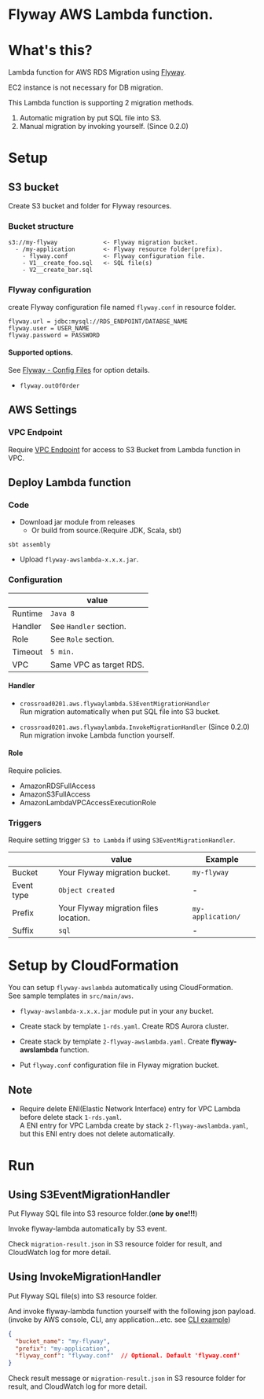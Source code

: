 Flyway AWS Lambda function.
===========================
 
# What's this?

Lambda function for AWS RDS Migration using [Flyway](https://flywaydb.org).

EC2 instance is not necessary for DB migration.

This Lambda function is supporting 2 migration methods.

1. Automatic migration by put SQL file into S3.
1. Manual migration by invoking yourself. (Since 0.2.0)

# Setup

## S3 bucket

Create S3 bucket and folder for Flyway resources.
 
### Bucket structure

```
s3://my-flyway             <- Flyway migration bucket.
  - /my-application        <- Flyway resource folder(prefix).
    - flyway.conf          <- Flyway configuration file.
    - V1__create_foo.sql   <- SQL file(s)
    - V2__create_bar.sql
```

### Flyway configuration

create Flyway configuration file named `flyway.conf` in resource folder.

```
flyway.url = jdbc:mysql://RDS_ENDPOINT/DATABSE_NAME
flyway.user = USER_NAME
flyway.password = PASSWORD
```

#### Supported options.

See [Flyway - Config Files](https://flywaydb.org/documentation/configfiles) for option details.

* `flyway.outOfOrder`

## AWS Settings

### VPC Endpoint 

Require [VPC Endpoint](http://docs.aws.amazon.com/AmazonVPC/latest/UserGuide/vpc-endpoints.html) for access to S3 Bucket from Lambda function in VPC.


## Deploy Lambda function

### Code

* Download jar module from releases
  * Or build from source.(Require JDK, Scala, sbt)
```
sbt assembly
```

* Upload `flyway-awslambda-x.x.x.jar`.

### Configuration

||value|
|----|----|
|Runtime|`Java 8`|
|Handler|See `Handler` section.|
|Role|See `Role` section.|
|Timeout|`5 min.`|
|VPC|Same VPC as target RDS.|

#### Handler

* `crossroad0201.aws.flywaylambda.S3EventMigrationHandler`  
Run migration automatically when put SQL file into S3 bucket.

* `crossroad0201.aws.flywaylambda.InvokeMigrationHandler` (Since 0.2.0)  
Run migration invoke Lambda function yourself.

#### Role

Require policies.

* AmazonRDSFullAccess
* AmazonS3FullAccess
* AmazonLambdaVPCAccessExecutionRole

### Triggers

Require setting trigger `S3 to Lambda` if using `S3EventMigrationHandler`.

||value|Example|
|----|----|----|
|Bucket|Your Flyway migration bucket.|`my-flyway`|
|Event type|`Object created`|-|
|Prefix|Your Flyway migration files location.|`my-application/`|
|Suffix|`sql`|-|


# Setup by CloudFormation

You can setup `flyway-awslambda` automatically using CloudFormation.  
See sample templates in `src/main/aws`. 

* `flyway-awslambda-x.x.x.jar` module put in your any bucket.

* Create stack by template `1-rds.yaml`.
Create RDS Aurora cluster.

* Create stack by template `2-flyway-awslambda.yaml`.
Create **flyway-awslambda** function.

* Put `flyway.conf` configuration file in Flyway migration bucket.

## Note

* Require delete ENI(Elastic Network Interface) entry for VPC Lambda before delete stack `1-rds.yaml`.  
A ENI entry for VPC Lambda create by stack `2-flyway-awslambda.yaml`, but this ENI entry does not delete automatically.

# Run

## Using S3EventMigrationHandler

Put Flyway SQL file into S3 resource folder.(**one by one!!!**)

Invoke flyway-lambda automatically by S3 event.

Check `migration-result.json` in S3 resource folder for result,
and CloudWatch log for more detail.

## Using InvokeMigrationHandler

Put Flyway SQL file(s) into S3 resource folder.
 
And invoke flyway-lambda function yourself with the following json payload.
(invoke by AWS console, CLI, any application...etc. see [CLI example](./invoke_flywaylambda.sh))

```json
{
  "bucket_name": "my-flyway",
  "prefix": "my-application",
  "flyway_conf": "flyway.conf"  // Optional. Default 'flyway.conf'
}
```

Check result message or `migration-result.json` in S3 resource folder for result,
and CloudWatch log for more detail.
